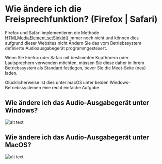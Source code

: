 # Wie ändere ich die Freisprechfunktion? (Firefox | Safari)

Firefox und Safari implementieren die Methode [HTMLMediaElement.setSinkId()](https://developer.mozilla.org/en-US/docs/Web/API/HTMLMediaElement/setSinkId) immer noch nicht und können dies aufgrund dieser Websites nicht Ändern Sie das vom Betriebssystem definierte Audioausgabegerät programmgesteuert.

Wenn Sie Firefox oder Safari mit bestimmten Kopfhörern oder Lautsprechern verwenden möchten, müssen Sie diese daher in Ihrem Betriebssystem als Standard festlegen, bevor Sie die Meet-Seite (neu) laden.

Glücklicherweise ist dies unter macOS unter beiden Windows-Betriebssystemen eine recht einfache Aufgabe

## Wie ändere ich das Audio-Ausgabegerät unter Windows?

![alt text](https://meet-cdn.azureedge.net/assets/help/en/help-windows-speaker.png?v=1 "Audioausgabegerät unter Windows ändern")

## Wie ändere ich das Audio-Ausgabegerät unter MacOS?

![alt text](https://meet-cdn.azureedge.net/assets/help/en/help-mac-speaker.png?v=1 "Audioausgabegerät auf Mac ändern")

